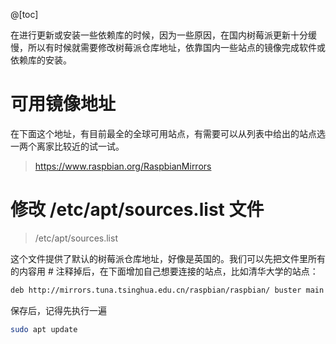@[toc]

在进行更新或安装一些依赖库的时候，因为一些原因，在国内树莓派更新十分缓慢，所以有时候就需要修改树莓派仓库地址，依靠国内一些站点的镜像完成软件或依赖库的安装。

# 可用镜像地址

在下面这个地址，有目前最全的全球可用站点，有需要可以从列表中给出的站点选一两个离家比较近的试一试。

> https://www.raspbian.org/RaspbianMirrors


# 修改 /etc/apt/sources.list 文件

> /etc/apt/sources.list

这个文件提供了默认的树莓派仓库地址，好像是英国的。我们可以先把文件里所有的内容用 # 注释掉后，在下面增加自己想要连接的站点，比如清华大学的站点：

```bash
deb http://mirrors.tuna.tsinghua.edu.cn/raspbian/raspbian/ buster main contrib non-free rpi
```

保存后，记得先执行一遍

```bash
sudo apt update
```

